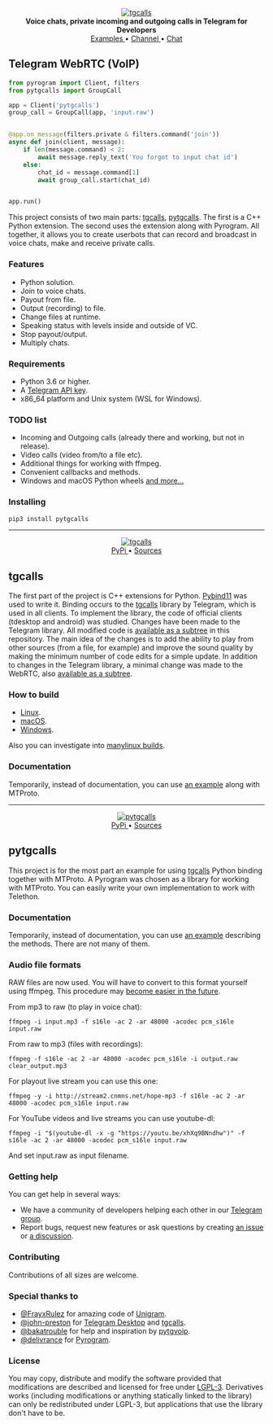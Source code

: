 <p align="center">
    <a href="https://github.com/MarshalX/tgcalls">
        <img src="https://github.com/MarshalX/tgcalls/raw/main/.github/images/logo.png" alt="tgcalls">
    </a>
    <br>
    <b>Voice chats, private incoming and outgoing calls in Telegram for Developers</b>
    <br>
    <a href="https://github.com/MarshalX/tgcalls/tree/main/examples">
        Examples
    </a>
    •
    <a href="https://t.me/tgcallslib">
        Channel
    </a>
    •
    <a href="https://t.me/tgcallschat">
        Chat
    </a>
</p>

## Telegram WebRTC (VoIP)

```python
from pyrogram import Client, filters
from pytgcalls import GroupCall

app = Client('pytgcalls')
group_call = GroupCall(app, 'input.raw')


@app.on_message(filters.private & filters.command('join'))
async def join(client, message):
    if len(message.command) < 2:
        await message.reply_text('You forgot to input chat id')
    else:
        chat_id = message.command[1]
        await group_call.start(chat_id)


app.run()

```

This project consists of two main parts: [tgcalls](#tgcalls), [pytgcalls](#pytgcalls).
The first is a C++ Python extension. 
The second uses the extension along with Pyrogram.
All together, it allows you to create userbots that can record and 
broadcast in voice chats, make and receive private calls.

### Features
- Python solution.
- Join to voice chats.
- Payout from file.
- Output (recording) to file.
- Change files at runtime.
- Speaking status with levels inside and outside of VC.
- Stop payout/output.
- Multiply chats.

### Requirements

- Python 3.6 or higher.
- A [Telegram API key](https://docs.pyrogram.org/intro/setup#api-keys).
- x86_64 platform and Unix system (WSL for Windows).


### TODO list
- Incoming and Outgoing calls (already there and working, but not in release).
- Video calls (video from/to a file etc).
- Additional things for working with ffmpeg.
- Convenient callbacks and methods.
- Windows and macOS Python wheels
[and more...](https://github.com/MarshalX/tgcalls/issues)

### Installing

``` bash
pip3 install pytgcalls
```

<hr>
<p align="center">
    <a href="https://github.com/MarshalX/tgcalls">
        <img src="https://github.com/MarshalX/tgcalls/raw/main/.github/images/tgcalls.png" alt="tgcalls">
    </a>
    <br>
    <a href="https://pypi.org/project/tgcalls/">
        PyPi
    </a>
    •
    <a href="https://github.com/MarshalX/tgcalls/tree/main/tgcalls">
        Sources
    </a>
</p>

## tgcalls 

The first part of the project is C++ extensions for Python. [Pybind11](https://github.com/pybind/pybind11)
was used to write it. Binding occurs to the [tgcalls](https://github.com/TelegramMessenger/tgcalls)
library by Telegram, which is used in all clients. 
To implement the library, the code of official clients (tdesktop and android) was studied.
Changes have been made to the Telegram library. 
All modified code is [available as a subtree](https://github.com/MarshalX/tgcalls/tree/main/tgcalls/third_party/lib_tgcalls)
in this repository. The main idea of the changes is to add the ability to play 
from other sources (from a file, for example) and improve the sound quality by making the minimum number 
of code edits for a simple update.
In addition to changes in the Telegram library, a minimal change was made to the WebRTC,
also [available as a subtree](https://github.com/MarshalX/tgcalls/tree/main/tgcalls/third_party/webrtc).

### How to build

- [Linux](build/ubuntu).
- [macOS](build/macos).
- [Windows](build/windows).

Also you can investigate into [manylinux builds](build/manylinux).

### Documentation

Temporarily, instead of documentation, you can use [an example](pytgcalls/pytgcalls)
along with MTProto.

<hr>
<p align="center">
    <a href="https://github.com/MarshalX/tgcalls">
        <img src="https://github.com/MarshalX/tgcalls/raw/main/.github/images/pytgcalls.png" alt="pytgcalls">
    </a>
    <br>
    <a href="https://pypi.org/project/pytgcalls/">
        PyPi
    </a>
    •
    <a href="https://github.com/MarshalX/tgcalls/tree/main/pytgcalls">
        Sources
    </a>
</p>

## pytgcalls 

This project is for the most part an example for using [tgcalls](#tgcalls) 
Python binding together with MTProto.
A Pyrogram was chosen as a library for working with MTProto. 
You can easily write your own implementation to work with Telethon.

### Documentation

Temporarily, instead of documentation, you can use [an example](examples/playout.py) 
describing the methods. There are not many of them.

### Audio file formats

RAW files are now used. You will have to convert to this format yourself
using ffmpeg. This procedure may [become easier in the future](https://github.com/MarshalX/tgcalls/issues/15).

From mp3 to raw (to play in voice chat):
```
ffmpeg -i input.mp3 -f s16le -ac 2 -ar 48000 -acodec pcm_s16le input.raw
```

From raw to mp3 (files with recordings):
```
ffmpeg -f s16le -ac 2 -ar 48000 -acodec pcm_s16le -i output.raw clear_output.mp3
```

For playout live stream you can use this one:
```
ffmpeg -y -i http://stream2.cnmns.net/hope-mp3 -f s16le -ac 2 -ar 48000 -acodec pcm_s16le input.raw
```

For YouTube videos and live streams you can use youtube-dl:
```
ffmpeg -i "$(youtube-dl -x -g "https://youtu.be/xhXq9BNndhw")" -f s16le -ac 2 -ar 48000 -acodec pcm_s16le input.raw
```

And set input.raw as input filename.

### Getting help

You can get help in several ways:
- We have a community of developers helping each other in our 
[Telegram group](https://t.me/tgcallschat).
- Report bugs, request new features or ask questions by creating 
[an issue](https://github.com/MarshalX/tgcalls/issues/new) or 
[a discussion](https://github.com/MarshalX/tgcalls/discussions/new).

### Contributing

Contributions of all sizes are welcome.

### Special thanks to

- [@FrayxRulez](https://github.com/FrayxRulez) for amazing code of [Unigram](https://github.com/UnigramDev/Unigram).
- [@john-preston](https://github.com/john-preston) for [Telegram Desktop](https://github.com/telegramdesktop/tdesktop) and [tgcalls](https://github.com/TelegramMessenger/tgcalls).
- [@bakatrouble](https://github.com/bakatrouble/) for help and inspiration by [pytgvoip](https://github.com/bakatrouble/pytgvoip).
- [@delivrance](https://github.com/delivrance) for [Pyrogram](https://github.com/pyrogram/pyrogram).

### License

You may copy, distribute and modify the software provided that modifications
are described and licensed for free under [LGPL-3](https://www.gnu.org/licenses/lgpl-3.0.html).
Derivatives works (including modifications or anything statically
linked to the library) can only be redistributed under LGPL-3, but
applications that use the library don't have to be.
